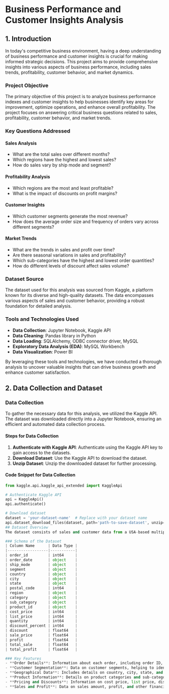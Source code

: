 # Business Performance and Customer Insights Analysis

## 1. Introduction
In today's competitive business environment, having a deep understanding of business performance and customer insights is crucial for making informed strategic decisions. This project aims to provide comprehensive insights into various aspects of business performance, including sales trends, profitability, customer behavior, and market dynamics.

### Project Objective
The primary objective of this project is to analyze business performance indexes and customer insights to help businesses identify key areas for improvement, optimize operations, and enhance overall profitability. The project focuses on answering critical business questions related to sales, profitability, customer behavior, and market trends.

### Key Questions Addressed

#### Sales Analysis
- What are the total sales over different months?
- Which regions have the highest and lowest sales?
- How do sales vary by ship mode and segment?

#### Profitability Analysis
- Which regions are the most and least profitable?
- What is the impact of discounts on profit margins?

#### Customer Insights
- Which customer segments generate the most revenue?
- How does the average order size and frequency of orders vary across different segments?

#### Market Trends
- What are the trends in sales and profit over time?
- Are there seasonal variations in sales and profitability?
- Which sub-categories have the highest and lowest order quantities?
- How do different levels of discount affect sales volume?

### Dataset Source
The dataset used for this analysis was sourced from Kaggle, a platform known for its diverse and high-quality datasets. The data encompasses various aspects of sales and customer behavior, providing a robust foundation for detailed analysis.

### Tools and Technologies Used
- **Data Collection**: Jupyter Notebook, Kaggle API
- **Data Cleaning**: Pandas library in Python
- **Data Loading**: SQLAlchemy, ODBC connector driver, MySQL
- **Exploratory Data Analysis (EDA)**: MySQL Workbench
- **Data Visualization**: Power BI

By leveraging these tools and technologies, we have conducted a thorough analysis to uncover valuable insights that can drive business growth and enhance customer satisfaction.
## 2. Data Collection and Dataset

### Data Collection
To gather the necessary data for this analysis, we utilized the Kaggle API. The dataset was downloaded directly into a Jupyter Notebook, ensuring an efficient and automated data collection process.

#### Steps for Data Collection
1. **Authenticate with Kaggle API**: Authenticate using the Kaggle API key to gain access to the datasets.
2. **Download Dataset**: Use the Kaggle API to download the dataset.
3. **Unzip Dataset**: Unzip the downloaded dataset for further processing.

#### Code Snippet for Data Collection
```python
from kaggle.api.kaggle_api_extended import KaggleApi

# Authenticate Kaggle API
api = KaggleApi()
api.authenticate()

# Download dataset
dataset = 'your-dataset-name'  # Replace with your dataset name
api.dataset_download_files(dataset, path='path-to-save-dataset', unzip=True)
## Dataset Overview
The dataset consists of sales and customer data from a USA-based multipurpose store, covering the years 2022 and 2023. This data includes various features that provide detailed information on sales transactions, customer segments, product categories, and more.

### Schema of the Dataset
| Column Name      | Data Type |
|------------------|-----------|
| order_id         | int64     |
| order_date       | object    |
| ship_mode        | object    |
| segment          | object    |
| country          | object    |
| city             | object    |
| state            | object    |
| postal_code      | int64     |
| region           | object    |
| category         | object    |
| sub_category     | object    |
| product_id       | object    |
| cost_price       | int64     |
| list_price       | int64     |
| quantity         | int64     |
| discount_percent | int64     |
| discount         | float64   |
| sale_price       | float64   |
| profit           | float64   |
| total_sale       | float64   |
| total_profit     | float64   |

### Key Features
- **Order Details**: Information about each order, including order ID, date, and ship mode.
- **Customer Segmentation**: Data on customer segments, helping to identify and analyze different customer groups.
- **Geographical Data**: Includes details on country, city, state, and region.
- **Product Information**: Details on product categories and sub-categories.
- **Pricing and Discounts**: Information on cost price, list price, discounts, and sale price.
- **Sales and Profit**: Data on sales amount, profit, and other financial metrics.

